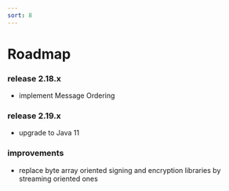 ```yaml
---
sort: 8
---
```


# Roadmap

### release 2.18.x

- implement Message Ordering

### release 2.19.x

- upgrade to Java 11

### improvements

- replace byte array oriented signing and encryption libraries by streaming oriented ones
